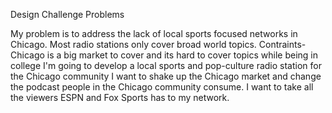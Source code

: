 Design Challenge Problems

My problem is to address the lack of local sports focused networks in Chicago. Most radio stations only cover broad world topics. Contraints- Chicago is a big market to cover and its hard to cover topics while being in college I'm going to develop a local sports and pop-culture radio station for the Chicago community I want to shake up the Chicago market and change the podcast people in the Chicago community consume. I want to take all the viewers ESPN and Fox Sports has to my network.